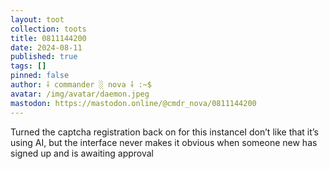 ```yaml
---
layout: toot
collection: toots
title: 0811144200
date: 2024-08-11
published: true
tags: []
pinned: false
author: ⸸ commander ░ nova ⸸ :~$
avatar: /img/avatar/daemon.jpeg
mastodon: https://mastodon.online/@cmdr_nova/0811144200
---
```


Turned the captcha registration back on for this instanceI don’t like that it’s using AI, but the interface never makes it obvious when someone new has signed up and is awaiting approval
